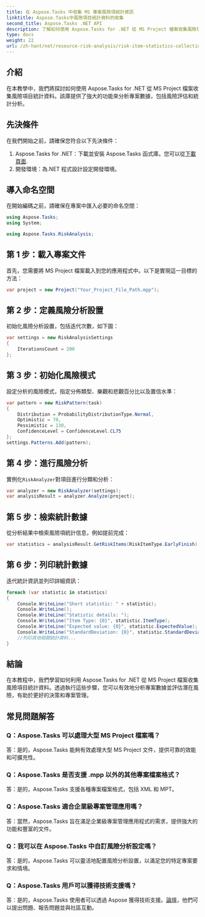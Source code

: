 ```yaml
---
title: 在 Aspose.Tasks 中收集 MS 專案風險項統計資訊
linktitle: Aspose.Tasks中風險項目統計資料的收集
second_title: Aspose.Tasks .NET API
description: 了解如何使用 Aspose.Tasks for .NET 從 MS Project 檔案收集風險項目統計資料。增強您的專案管理能力。
type: docs
weight: 22
url: /zh-hant/net/resource-risk-analysis/risk-item-statistics-collection/
---
```

## 介紹
在本教學中，我們將探討如何使用 Aspose.Tasks for .NET 從 MS Project 檔案收集風險項目統計資料。該庫提供了強大的功能來分析專案數據，包括風險評估和統計分析。
## 先決條件
在我們開始之前，請確保您符合以下先決條件：
1. Aspose.Tasks for .NET：下載並安裝 Aspose.Tasks 函式庫。您可以從[下載頁面](https://releases.aspose.com/tasks/net/).
2. 開發環境：為.NET 程式設計設定開發環境。

## 導入命名空間
在開始編碼之前，請確保在專案中匯入必要的命名空間：
```csharp
using Aspose.Tasks;
using System;

using Aspose.Tasks.RiskAnalysis;

```
## 第 1 步：載入專案文件
首先，您需要將 MS Project 檔案載入到您的應用程式中。以下是實現這一目標的方法：
```csharp
var project = new Project("Your_Project_File_Path.mpp");
```
## 第 2 步：定義風險分析設置
初始化風險分析設置，包括迭代次數，如下圖：
```csharp
var settings = new RiskAnalysisSettings
{
    IterationsCount = 200
};
```
## 第 3 步：初始化風險模式
設定分析的風險模式，指定分佈類型、樂觀和悲觀百分比以及置信水準：
```csharp
var pattern = new RiskPattern(task)
{
    Distribution = ProbabilityDistributionType.Normal,
    Optimistic = 70,
    Pessimistic = 130,
    ConfidenceLevel = ConfidenceLevel.CL75
};
settings.Patterns.Add(pattern);
```
## 第 4 步：進行風險分析
實例化`RiskAnalyzer`對項目進行分類和分析：
```csharp
var analyzer = new RiskAnalyzer(settings);
var analysisResult = analyzer.Analyze(project);
```
## 第 5 步：檢索統計數據
從分析結果中檢索風險項統計信息，例如提前完成：
```csharp
var statistics = analysisResult.GetRiskItems(RiskItemType.EarlyFinish);
```
## 第 6 步：列印統計數據
迭代統計資訊並列印詳細資訊：
```csharp
foreach (var statistic in statistics)
{
    Console.WriteLine("Short statistic: " + statistic);
    Console.WriteLine();
    Console.WriteLine("Statistic details: ");
    Console.WriteLine("Item Type: {0}", statistic.ItemType);
    Console.WriteLine("Expected value: {0}", statistic.ExpectedValue);
    Console.WriteLine("StandardDeviation: {0}", statistic.StandardDeviation);
    //列印其他相關統計資料...
}
```

## 結論
在本教程中，我們學習如何利用 Aspose.Tasks for .NET 從 MS Project 檔案收集風險項目統計資料。透過執行這些步驟，您可以有效地分析專案數據並評估潛在風險，有助於更好的決策和專案管理。

## 常見問題解答
### Q：Aspose.Tasks 可以處理大型 MS Project 檔案嗎？
答：是的，Aspose.Tasks 能夠有效處理大型 MS Project 文件，提供可靠的效能和可擴充性。
### Q：Aspose.Tasks 是否支援 .mpp 以外的其他專案檔案格式？
答：是的，Aspose.Tasks 支援各種專案檔案格式，包括 XML 和 MPT。
### Q：Aspose.Tasks 適合企業級專案管理應用嗎？
答：當然，Aspose.Tasks 旨在滿足企業級專案管理應用程式的需求，提供強大的功能和豐富的文件。
### Q：我可以在 Aspose.Tasks 中自訂風險分析設定嗎？
答：是的，Aspose.Tasks 可以靈活地配置風險分析設置，以滿足您的特定專案要求和情境。
### Q：Aspose.Tasks 用戶可以獲得技術支援嗎？
答：是的，Aspose.Tasks 使用者可以透過 Aspose 獲得技術支援。[論壇](https://forum.aspose.com/c/tasks/15)，他們可以提出問題、報告問題並與社區互動。